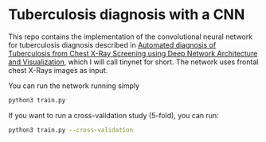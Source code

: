 # Tuberculosis diagnosis with a CNN

This repo contains the implementation of the convolutional neural network
for tuberculosis diagnosis described in
[Automated diagnosis of Tuberculosis from Chest X-Ray Screening using Deep Network Architecture and Visualization](),
which I will call tinynet for short. The network uses frontal chest X-Rays
images as input.

You can run the network running simply

```bash
python3 train.py
```

If you want to run a cross-validation study (5-fold), you can run:

```bash
python3 train.py --cross-validation
```
